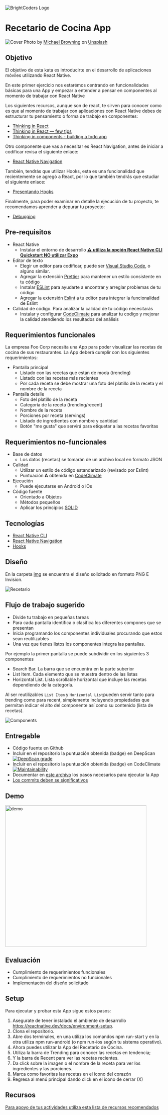 ![BrightCoders Logo](img/logo-bc.png)

# Recetario de Cocina App

![Cover](img/cover.jpg)
<span>Photo by <a href="https://unsplash.com/@michaelwb?utm_source=unsplash&amp;utm_medium=referral&amp;utm_content=creditCopyText">Michael Browning</a> on <a href="https://unsplash.com/s/photos/cook?utm_source=unsplash&amp;utm_medium=referral&amp;utm_content=creditCopyText">Unsplash</a></span>

## Objetivo
El objetivo de esta kata es introducirte en el desarrollo de aplicaciones móviles utilizando React Native.

En este primer ejercicio nos estarémos centrando en funcionalidades básicas para una App y empezar a entender a pensar en componentes al momento de trabajar con React Native

Los siguientes recursos, aunque son de react, te sirven para conocer como es que al momento de trabajar con aplicaciones con React Native debes de estructurar tu pensamiento o forma de trabajo en componentes:

- [Thinking in React](https://reactjs.org/docs/thinking-in-react.html)
- [Thinking in React — few tips](https://medium.com/@5066aman/thinking-in-react-few-tips-6b32fbe835a3)
- [Thinking in components - building a todo app](https://softchris.github.io/books/react/thinkingincomponents/)

Otro componente que vas a necesitar es React Navigation, antes de iniciar a codificar revisa el siguiente enlace:
- [React Native Navigation](https://reactnavigation.org/)

También, tendrás que utilizar Hooks, esta es una funcionalidad que recientemente se agregó a React, por lo que también tendrás que estudiar el siguiente enlace:
- [Presentando Hooks](https://es.reactjs.org/docs/hooks-intro.html)

Finalmente, para poder examinar en detalle la ejecución de tu proyecto, te recomendamos aprender a depurar tu proyecto:
- [Debugging](https://reactnative.dev/docs/debugging)

## Pre-requisitos
-  React Native
   - Instalar el entorno de desarrollo [**:warning: utiliza la opción React Native CLI Quickstart NO utilizar Expo**](https://reactnative.dev/docs/environment-setup)
- Editor de texto
  - Elegir un editor para codificar, puede ser [Visual Studio Code](https://code.visualstudio.com/), o algúno similar.
  - Agregar la extensión [Prettier](https://marketplace.visualstudio.com/items?itemName=esbenp.prettier-vscode) para mantener un estilo consistente en tu código
  - Instalar [ESLint](https://eslint.org/) para ayudarte a encontrar y arreglar problemas de tu código
  - Agregar la extensión [Eslint](https://marketplace.visualstudio.com/items?itemName=dbaeumer.vscode-eslint) a tu editor para integrar la funcionalidad de Eslint
- Calidad de código. Para analizar la calidad de tu código necesitarás
  - Instalar y configurar [CodeClimate](https://codeclimate.com/) para analizar tu codigo y mejorar la calidad atendiendo los resultados del análisis
  
## Requerimientos funcionales
  
  La empresa Foo Corp necesita una App para poder visualizar las recetas de cocina de sus restaurantes. La App deberá cumplir con los siguientes requerimientos:
  
- Pantalla principal 
  - Listado con las recetas que están de moda (trending)
  - Listado con las recetas más recientes 
  - Por cada receta se debe mostrar una foto del platillo de la receta y el nombre de la receta
- Pantalla detalle
  - Foto del platillo de la receta
  - Categoría de la receta (trending/recent)
  - Nombre de la receta
  - Porciones por receta (servings)
  - Listado de ingredientes con nombre y cantidad
  - Botón "me gusta" que servirá para etiquetar a las recetas favoritas
   
## Requerimientos no-funcionales
- Base de datos
  - Los datos (recetas) se tomarán de un archivo local en formato JSON 
- Calidad
  - Utilizar un estilo de código estandarizado (revisado por Eslint)
  - Puntuación **A** obtenida en [CodeClimate](https://codeclimate.com/)
- Ejecución 
  - Puede ejecutarse en Android o iOs
- Código fuente
  - Orientado a Objetos
  - Métodos pequeños
  - Aplicar los principios [SOLID](https://blog.usejournal.com/how-to-apply-solid-principles-in-react-applications-6c964091a982)
  

## Tecnologías
- [React Native CLI](https://reactnative.dev/docs/environment-setup)
- [React Native Navigation](https://reactnavigation.org/)
- [Hooks](https://es.reactjs.org/docs/hooks-intro.html)

## Diseño

En la carpeta [img](/img) se encuentra el diseño solicitado en formato PNG E Invision.

![Recetario](img/recetario-cocina.png)

## Flujo de trabajo sugerido

- Divide tu trabajo en pequeñas tareas
- Para cada pantalla identifica o clasifica los diferentes compones que se presentan
- Inicia programando los componentes individuales procurando que estos sean reutilizables
- Una vez que tienes listos los componentes integra las pantallas.

Por ejemplo la primer pantalla se puede subdividir en los siguientes 3 componentes
- Search Bar. La barra que se encuentra en la parte suberior
- List Item. Cada elemento que se muestra dentro de las listas
- Horizontal List. Lista scrollable horizontal que incluye las recetas dependiendo de la categoría.

Al ser reutilizables `List Item` y `Horizontal List`pueden servir tanto para trending como para recent, simplemente incluyendo propiedades que permitan indicar el alto del componente así como su contenido (lista de recetas).

![Components](img/componentes.png)

## Entregable
- Código fuente en Github
- Incluir en el repositorio la puntuación obtenida (badge) en DeepScan [![DeepScan grade](https://deepscan.io/api/teams/12085/projects/15180/branches/300002/badge/grade.svg)](https://deepscan.io/dashboard#view=project&tid=12085&pid=15180&bid=300002)
- Incluir en el repositorio la puntuación obtenida (badge) en CodeClimate [![Maintainability](https://api.codeclimate.com/v1/badges/10a271fec49ff2b7dc82/maintainability)](https://codeclimate.com/github/Brightcoders-Bootcamps/kata-03-recetario-de-cocina-team-nov-001/maintainability)
- Documentar en [este archivo](setup/README.md) los pasos necesarios para ejecutar la App
- [Los commits deben se significativos](https://medium.com/better-programming/you-need-meaningful-commit-messages-d869e44e98d4)

## Demo
<img src="img/recetario.gif" alt="demo" width="450"/>

## Evaluación
- Cumplimiento de requerimientos funcionales
- Cumplimiento de requerimientos no funcionales
- Implementacón del diseño solicitado

## Setup
Para ejecutar y probar esta App sigue estos pasos:
1. Asegurate de tener instalado el ambiente de desarrollo https://reactnative.dev/docs/environment-setup.
2. Clona el repositorio.
3. Abre dos terminales, en una utiliza los comandos npm run-start y en la otra utiliza npm run-android (o npm run-ios según tu sistema operativo).
4. Ahora puedes utilizar la App del Recetario de Cocina.
5. Utiliza la barra de Trending para conocer las recetas en tendencia;
6. Y la barra de Recent para ver las recetas recientes.
7. Da click sobre la imagen o el nombre de la receta para ver los ingredientes y las porciones.
8. Marca como favoritas las recetas en el icono del corazón
9. Regresa al menú principal dando click en el icono de cerrar (X)

## Recursos
[Para apoyo de tus actividades utiliza esta lista de recursos recomendados](https://github.com/bright-coders/commons/tree/master/topics/resources-react-native)
  
